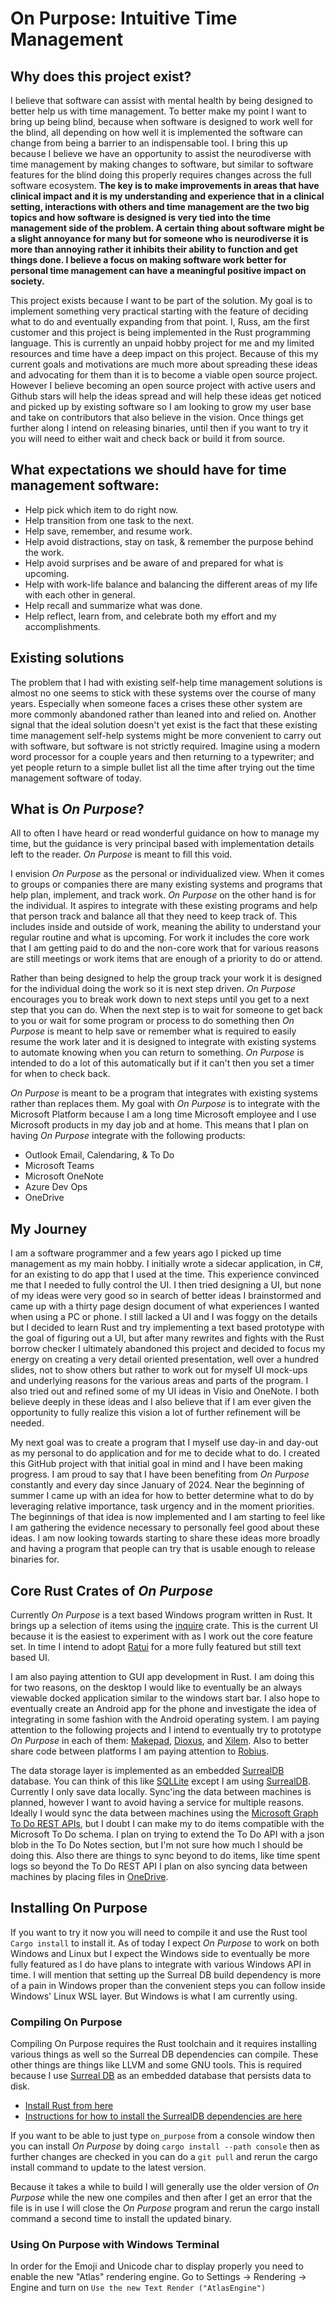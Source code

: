 # On Purpose: Intuitive Time Management
## Why does this project exist?

I believe that software can assist with mental health by being designed to better help us with time management. To better make my point I want to bring up being blind, because when software is designed to work well for the blind, all depending on how well it is implemented the software can change from being a barrier to an indispensable tool. I bring this up because I believe we have an opportunity to assist the neurodiverse with time management by making changes to software, but similar to software features for the blind doing this properly requires changes across the full software ecosystem. **The key is to make improvements in areas that have clinical impact and it is my understanding and experience that in a clinical setting, interactions with others and time management are the two big topics and how software is designed is very tied into the time management side of the problem. A certain thing about software might be a slight annoyance for many but for someone who is neurodiverse it is more than annoying rather it inhibits their ability to function and get things done. I believe a focus on making software work better for personal time management can have a meaningful positive impact on society.**

This project exists because I want to be part of the solution. My goal is to implement something very practical starting with the feature of deciding what to do and eventually expanding from that point. I, Russ, am the first customer and this project is being implemented in the Rust programming language. This is currently an unpaid hobby project for me and my limited resources and time have a deep impact on this project. Because of this my current goals and motivations are much more about spreading these ideas and advocating for them than it is to become a viable open source project. However I believe becoming an open source project with active users and Github stars will help the ideas spread and will help these ideas get noticed and picked up by existing software so I am looking to grow my user base and take on contributors that also believe in the vision. Once things get further along I intend on releasing binaries, until then if you want to try it you will need to either wait and check back or build it from source.

## What expectations we should have for time management software:

* Help pick which item to do right now.
* Help transition from one task to the next.
* Help save, remember, and resume work.
* Help avoid distractions, stay on task, & remember the purpose behind the work.
* Help avoid surprises and be aware of and prepared for what is upcoming.
* Help with work-life balance and balancing the different areas of my life with each other in general.
* Help recall and summarize what was done.
* Help reflect, learn from, and celebrate both my effort and my accomplishments.

## Existing solutions

The problem that I had with existing self-help time management solutions is almost no one seems to stick with these systems over the course of many years. Especially when someone faces a crises these other system are more commonly abandoned rather than leaned into and relied on. Another signal that the ideal solution doesn't yet exist is the fact that these existing time management self-help systems might be more convenient to carry out with software, but software is not strictly required. Imagine using a modern word processor for a couple years and then returning to a typewriter; and yet people return to a simple bullet list all the time after trying out the time management software of today.

## What is _On Purpose_?

All to often I have heard or read wonderful guidance on how to manage my time, but the guidance is very principal based with implementation details left to the reader. _On Purpose_ is meant to fill this void.

I envision _On Purpose_ as the personal or individualized view. When it comes to groups or companies there are many existing systems and programs that help plan, implement, and track work. _On Purpose_ on the other hand is for the individual. It aspires to integrate with these existing programs and help that person track and balance all that they need to keep track of. This includes inside and outside of work, meaning the ability to understand your regular routine and what is upcoming. For work it includes the core work that I am getting paid to do and the non-core work that for various reasons are still meetings or work items that are enough of a priority to do or attend.

Rather than being designed to help the group track your work it is designed for the individual doing the work so it is next step driven. _On Purpose_ encourages you to break work down to next steps until you get to a next step that you can do. When the next step is to wait for someone to get back to you or wait for some program or process to do something then _On Purpose_ is meant to help save or remember what is required to easily resume the work later and it is designed to integrate with existing systems to automate knowing when you can return to something. _On Purpose_ is intended to do a lot of this automatically but if it can't then you set a timer for when to check back.

_On Purpose_ is meant to be a program that integrates with existing systems rather than replaces them. My goal with _On Purpose_ is to integrate with the Microsoft Platform because I am a long time Microsoft employee and I use Microsoft products in my day job and at home. This means that I plan on having _On Purpose_ integrate with the following products:
* Outlook Email, Calendaring, & To Do
* Microsoft Teams
* Microsoft OneNote
* Azure Dev Ops
* OneDrive

## My Journey

I am a software programmer and a few years ago I picked up time management as my main hobby. I initially wrote a sidecar application, in C#, for an existing to do app that I used at the time. This experience convinced me that I needed to fully control the UI. I then tried designing a UI, but none of my ideas were very good so in search of better ideas I brainstormed and came up with a thirty page design document of what experiences I wanted when using a PC or phone. I still lacked a UI and I was foggy on the details but I decided to learn Rust and try implementing a text based prototype with the goal of figuring out a UI, but after many rewrites and fights with the Rust borrow checker I ultimately abandoned this project and decided to focus my energy on creating a very detail oriented presentation, well over a hundred slides, not to show others but rather to work out for myself UI mock-ups and underlying reasons for the various areas and parts of the program. I also tried out and refined some of my UI ideas in Visio and OneNote. I both believe deeply in these ideas and I also believe that if I am ever given the opportunity to fully realize this vision a lot of further refinement will be needed.

My next goal was to create a program that I myself use day-in and day-out as my personal to do application and for me to decide what to do. I created this GitHub project with that initial goal in mind and I have been making progress. 
I am proud to say that I have been benefiting from _On Purpose_ constantly and every day since January of 2024. Near the beginning of summer I came up with an idea for how to better determine what to do by leveraging relative importance, task urgency and in the moment priorities. The beginnings of that idea is now implemented and I am starting to feel like I am gathering the evidence necessary to personally feel good about these ideas. I am now looking towards starting to share these ideas more broadly and having a program that people can try that is usable enough to release binaries for.

## Core Rust Crates of _On Purpose_

Currently _On Purpose_ is a text based Windows program written in Rust. It brings up a selection of items using the [inquire](https://github.com/mikaelmello/inquire) crate. This is the current UI because it is the easiest to experiment with as I work out the core feature set. In time I intend to adopt [Ratui](https://ratatui.rs/) for a more fully featured but still text based UI. 

I am also paying attention to GUI app development in Rust. I am doing this for two reasons, on the desktop I would like to eventually be an always viewable docked application similar to the windows start bar. I also hope to eventually create an Android app for the phone and investigate the idea of integrating in some fashion with the Android operating system. I am paying attention to the following projects and I intend to eventually try to prototype _On Purpose_ in each of them: [Makepad](https://github.com/makepad/makepad), [Dioxus](https://dioxuslabs.com/), and [Xilem](https://github.com/linebender/xilem). Also to better share code between platforms I am paying attention to [Robius](https://robius.rs/).

The data storage layer is implemented as an embedded [SurrealDB](https://github.com/surrealdb/surrealdb) database. You can think of this like [SQLLite](https://www.sqlite.org/index.html) except I am using [SurrealDB](https://github.com/surrealdb/surrealdb). Currently I only save data locally. Sync'ing the data between machines is planned, however I want to avoid having a service for multiple reasons. Ideally I would sync the data between machines using the [Microsoft Graph To Do REST APIs](https://lib.rs/crates/graph-rs-sdk), but I doubt I can make my to do items compatible with the Microsoft To Do schema. I plan on trying to extend the To Do API with a json blob in the To Do Notes section, but I'm not sure how much I should be doing this. Also there are things to sync beyond to do items, like time spent logs so beyond the To Do REST API I plan on also syncing data between machines by placing files in [OneDrive](https://lib.rs/crates/onedrive).

## Installing On Purpose

If you want to try it now you will need to compile it and use the Rust tool `Cargo install` to install it. As of today I expect _On Purpose_ to work on both Windows and Linux but I expect the Windows side to eventually be more fully featured as I do have plans to integrate with various Windows API in time. I will mention that setting up the Surreal DB build dependency is more of a pain in Windows proper than the convenient steps you can follow inside Windows' Linux WSL layer. But Windows is what I am currently using.

### Compiling On Purpose

Compiling On Purpose requires the Rust toolchain and it requires installing various things as well so the Surreal DB dependencies can compile. These other things are things like LLVM and some GNU tools. This is required because I use [Surreal DB](https://github.com/surrealdb/surrealdb) as an embedded database that persists data to disk.

* [Install Rust from here](https://rustup.rs)
* [Instructions for how to install the SurrealDB dependencies are here](https://github.com/surrealdb/surrealdb/blob/main/doc/BUILDING.md)

If you want to be able to just type `on_purpose` from a console window then you can install _On Purpose_ by doing `cargo install --path console` then as further changes are checked in you can do a `git pull` and rerun the cargo install command to update to the latest version.

Because it takes a while to build I will generally use the older version of _On Purpose_ while the new one compiles and then after I get an error that the file is in use I will close the _On Purpose_ program and rerun the cargo install command a second time to install the updated binary.

### Using On Purpose with Windows Terminal

In order for the Emoji and Unicode char to display properly you need to enable the new "Atlas" rendering engine. Go to Settings -> Rendering -> Engine and turn on `Use the new Text Render ("AtlasEngine")`
